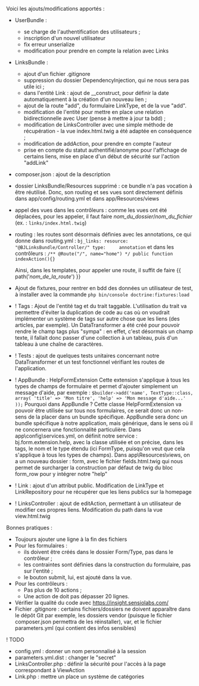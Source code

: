 Voici les ajouts/modifications apportés :
- UserBundle : 
    - se charge de l'authentification des utilisateurs ;
    - inscription d'un nouvel utilisateur
    - fix erreur unserialize
    - modification pour prendre en compte la relation avec Links
- LinksBundle : 
    - ajout d'un fichier .gitignore
    - suppression du dossier DependencyInjection, qui ne nous sera pas utile ici ;
    - dans l'entité Link : ajout de __construct, pour définir la date automatiquement à la création d'un nouveau lien ;
    - ajout de la route "add", du formulaire LinkType, et de la vue "add".
    - modification de l'entité pour mettre en place une relation bidirectionnelle avec User (pense à mettre à jour ta bdd) ;
    - modification de LinksController avec une simple méthode de récupération - la vue index.html.twig a été adaptée en conséquence ;
    - modification de addAction, pour prendre en compte l'auteur
    - prise en compte du statut authentifié/anonyme pour l'affichage de certains liens, mise en place d'un début de sécurité sur l'action "addLink"
- composer.json : ajout de la description
- dossier LinksBundle/Resources supprimé : ce bundle n'a pas vocation à être réutilisé. Donc, son routing et ses vues 
sont directement définis dans app/config/routing.yml et dans app/Resources/views
- appel des vues dans les contrôleurs : comme les vues ont été déplacées, pour les appeler, il faut faire _nom_du_dossier_/_nom_du_fichier_
(ex. : `links/index.html.twig`)
- routing : les routes sont désormais définies avec les annotations, ce qui donne dans routing.yml :
    `bj_links:
        resource: "@BJLinksBundle/Controller/"
        type:     annotation`
    et dans les contrôleurs :
    `/**
      @Route("/", name="home")
     */
    public function indexAction(){}`
    
    Ainsi, dans les templates, pour appeler une route, il suffit de faire {{ path('_nom_de_la_route_') }}
- Ajout de fixtures, pour rentrer en bdd des données un utilisateur de test, à installer avec la commande `php bin/console doctrine:fixtures:load`
- ! Tags : Ajout de l'entité tag et du trait taggable. 
    L'utilisation du trait va permettre d'éviter la duplication de code au cas où on voudrait implémenter un système de tags sur autre chose que les liens (des articles, par exemple).
    Un DataTransformer a été créé pour pouvoir rendre le champ tags plus "sympa" : en effet, c'est désormais un champ texte, il fallait donc passer d'une collection à un tableau, puis d'un tableau à une chaîne de caractères.
- ! Tests : ajout de quelques tests unitaires concernant notre DataTransformer et un test fonctionnel vérifiant les routes de l'application.
- ! AppBundle : HelpFormExtension
    Cette extension s'applique à tous les types de champs de formulaire et permet d'ajouter simplement un message d'aide, par exemple :
    `$builder->add('name', TextType::class, array(
        'title' => 'Mon titre',
        'help' => 'Mon message d'aide...'
    ));`
    Pourquoi dans AppBundle ? Cette classe HelpFormExtension va pouvoir être utilisée sur tous nos formulaires, ce serait donc un non-sens de la placer dans un bundle spécifique.
    AppBundle sera donc un bundle spécifique à notre application, mais générique, dans le sens où il ne concernera une fonctionnalité particulière.
    Dans app\config\services.yml, on définit notre service : bj.form.extension.help, avec la classe utilisée et on précise, dans les tags, le nom et le type étendu (ici FormType, puisqu'on veut que cela s'applique à tous les types de champs).
    Dans app\Resources\views, on a un nouveau dossier : form, avec le fichier fields.html.twig qui nous permet de surcharger la construction par défaut de twig du bloc form_row pour y intégrer notre "help"
- ! Link : ajout d'un attribut public. Modification de LinkType et LinkRepository pour ne récupérer que les liens publics sur la homepage
- ! LinksController : ajout de editAction, permettant à un utilisateur de modifier ces propres liens. Modification du path dans la vue view.html.twig
    
Bonnes pratiques :
- Toujours ajouter une ligne à la fin des fichiers
- Pour les formulaires : 
    - ils doivent être créés dans le dossier Form/Type, pas dans le contrôleur ;
    - les contraintes sont définies dans la construction du formulaire, pas sur l'entité ;
    - le bouton submit, lui, est ajouté dans la vue.
- Pour les contrôleurs :
    - Pas plus de 10 actions ;
    - Une action de doit pas dépasser 20 lignes.
- Vérifier la qualité du code avec https://insight.sensiolabs.com/
- Fichier .gitignore : certains fichiers/dossiers ne doivent apparaître dans le dépôt Git par exemple, les dossiers
vendor (puisque le fichier composer.json permettra de les réinstaller), var, et le fichier parameters.yml (qui contient
des infos sensibles)

! TODO
- config.yml : donner un nom personnalisé à la session
- parameters.yml.dist : changer le "secret"
- LinksController.php : définir la sécurité pour l'accès à la page correspondant à ViewAction
- Link.php : mettre un place un système de catégories